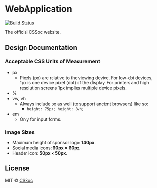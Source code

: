 # WebApplication
[![Build Status](https://travis-ci.org/cssoc/WebApplication.svg?branch=master)](https://travis-ci.org/cssoc/WebApplication)

The official CSSoc website.

## Design Documentation
### Acceptable CSS Units of Measurement
  * px
    * Pixels (px) are relative to the viewing device. For low-dpi devices, 1px is one device pixel (dot) of the display. For printers and high resolution screens 1px implies multiple device pixels.
  * %
  * vw, vh
    * Always include px as well (to support ancient browsers) like so:
      * `height: 75px; height: 8vh;`
  * em
    * Only for input forms.

### Image Sizes
  * Maximum height of sponsor logo: **140px**.
  * Social media icons: **60px × 60px**.
  * Header icon: **50px × 50px**.

## License
MIT © [CSSoc](https://github.com/cssoc)
